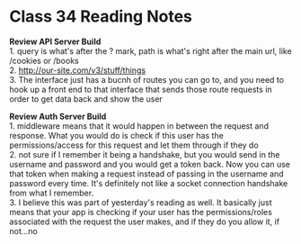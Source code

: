 # Class 34 Reading Notes

**Review API Server Build**  
1\. query is what's after the ? mark, path is what's right after the main url, like /cookies or /books  
2\. http://our-site.com/v3/stuff/things  
3\. The interface just has a bucnh of routes you can go to, and you need to hook up a front end to that interface that sends those route requests in order to get data back and show the user  

**Review Auth Server Build**  
1\. middleware means that it would happen in between the request and response. What you would do is check if this user has the permissions/access for this request and let them through if they do  
2\. not sure if I remember it being a handshake, but you would send in the username and password and you would get a token back. Now you can use that token when making a request instead of passing in the username and password every time. It's definitely not like a socket connection handshake from what I remember.  
3\. I believe this was part of yesterday's reading as well. It basically just means that your app is checking if your user has the permissions/roles associated with the request the user makes, and if they do you allow it, if not...no  
